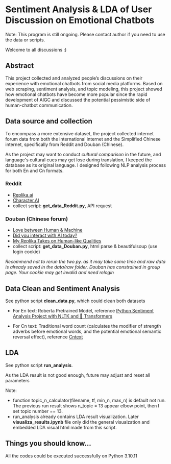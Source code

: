 # Sentiment Analysis & LDA of User Discussion on Emotional Chatbots

Note: This program is still ongoing. Please contact author if you need to use the data or scripts. 

Welcome to all discussions :)

## Abstract

This project collected and analyzed people’s discussions on their experience with emotional chatbots from social media platforms. Based on web scraping, sentiment analysis, and topic modeling, this project showed how emotional chatbots have become more popular since the rapid development of AIGC and discussed the potential pessimistic side of human-chatbot communication.

## Data source and collection

To encompass a more extensive dataset, the project collected internet forum data from both the international internet and the Simplified Chinese internet, specifically from Reddit and Douban (Chinese).

As the project may want to conduct _cultural comparison_ in the future, and language's cultural cues may get lose during translation, I keeped the database as its original language. I designed following NLP analysis process for both En and Cn formats.

### Reddit
* [Replika.ai](https://www.reddit.com/r/replika/)
* [Character.AI](https://www.reddit.com/r/CharacterAI/)
* collect script: **get_data_Reddit.py**, API request

### Douban (Chinese forum)
* [Love between Human & Machine](https://www.douban.com/group/rjzl/)
* [Did you interact with AI today?](https://www.douban.com/group/735729/)
* [My Replika Takes on Human-like Qualities](https://www.douban.com/group/690305/) 
* collect script: **get_data_Douban.py**, html parse & beautifulsoup (use login cookie)


_Recommend not to rerun the two py. as it may take some time and raw data is already saved in the data/raw folder._
_Douban has constrained in group page. Your cookie may get invalid and need relogin_

## Data Clean and Sentiment Analysis

See python script **clean_data.py**, which could clean both datasets

* For En text:  Roberta Pretrained Model, reference [Python Sentiment Analysis Project with NLTK and 🤗 Transformers](https://www.youtube.com/watch?v=QpzMWQvxXWk)

* For Cn text: Traditional word count (calculates the modifier of strength adverbs before emotional words, and the potential emotional semantic reversal effect), reference [Cntext](https://github.com/hiDaDeng/cnsenti)

## LDA 

See python script **run_analysis**. 

As the LDA result is not good enough, future may adjust and reset all parameters

Note: 
* function topic_n_calculator(filename, tf, min_n, max_n) is default not run. The previous run result shows n_topic = 13 appear elbow point, then I set topic number == 13.
* run_analysis already contains LDA result visualization. Later **visualiza_results.ipynb** file only did the general visualzation and embedded LDA visual html made from this script.


## Things you should know...

All the codes could be executed successfully on Python 3.10.11
